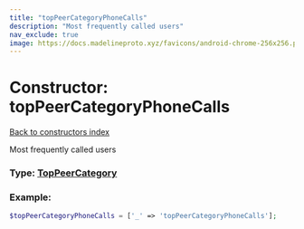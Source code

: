 ```yaml
---
title: "topPeerCategoryPhoneCalls"
description: "Most frequently called users"
nav_exclude: true
image: https://docs.madelineproto.xyz/favicons/android-chrome-256x256.png
---
```

# Constructor: topPeerCategoryPhoneCalls  
[Back to constructors index](/API_docs/constructors/index.md)



Most frequently called users




### Type: [TopPeerCategory](/API_docs/types/TopPeerCategory.md)


### Example:

```php
$topPeerCategoryPhoneCalls = ['_' => 'topPeerCategoryPhoneCalls'];
```  
